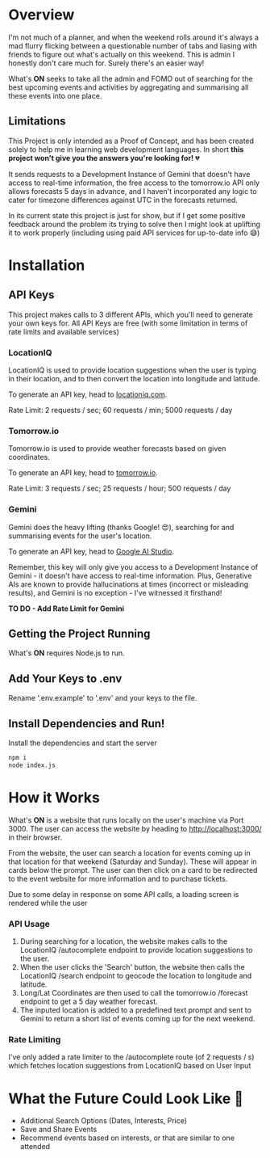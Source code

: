 # Overview

I'm not much of a planner, and when the weekend rolls around it's always a mad flurry flicking between a questionable number of tabs and liasing with friends to figure out what's actually on this weekend. This is admin I honestly don't care much for. Surely there's an easier way!

What's **ON** seeks to take all the admin and FOMO out of searching for the best upcoming events and activities by aggregating and summarising all these events into one place.

## Limitations

This Project is only intended as a Proof of Concept, and has been created solely to help me in learning web development languages. In short **this project won't give you the answers you're looking for!** 💔

It sends requests to a Development Instance of Gemini that doesn't have access to real-time information, the free access to the tomorrow.io API only allows forecasts 5 days in advance, and I haven't incorporated any logic to cater for timezone differences against UTC in the forecasts returned.

In its current state this project is just for show, but if I get some positive feedback around the problem its trying to solve then I might look at uplifting it to work properly (including using paid API services for up-to-date info 😅)

# Installation

## API Keys

This project makes calls to 3 different APIs, which you'll need to generate your own keys for. All API Keys are free (with some limitation in terms of rate limits and available services)

### LocationIQ

LocationIQ is used to provide location suggestions when the user is typing in their location, and to then convert the location into longitude and latitude.

To generate an API key, head to [locationiq.com](https://locationiq.com/).

Rate Limit: 2 requests / sec; 60 requests / min; 5000 requests / day

### Tomorrow.io

Tomorrow.io is used to provide weather forecasts based on given coordinates.

To generate an API key, head to [tomorrow.io](https://www.tomorrow.io/).

Rate Limit: 3 requests / sec; 25 requests / hour; 500 requests / day

### Gemini

Gemini does the heavy lifting (thanks Google! 😍), searching for and summarising events for the user's location.

To generate an API key, head to [Google AI Studio](https://aistudio.google.com/).

Remember, this key will only give you access to a Development Instance of Gemini - it doesn't have access to real-time information. Plus, Generative AIs are known to provide hallucinations at times (incorrect or misleading results), and Gemini is no exception - I've witnessed it firsthand!

**TO DO - Add Rate Limit for Gemini**

## Getting the Project Running

What's **ON** requires Node.js to run.

## Add Your Keys to .env

Rename '.env.example' to '.env' and your keys to the file.

## Install Dependencies and Run!

Install the dependencies and start the server

```sh
npm i
node index.js
```

# How it Works

What's **ON** is a website that runs locally on the user's machine via Port 3000. The user can access the website by heading to <http://localhost:3000/> in their browser.

From the website, the user can search a location for events coming up in that location for that weekend (Saturday and Sunday). These will appear in cards below the prompt. The user can then click on a card to be redirected to the event website for more information and to purchase tickets.

Due to some delay in response on some API calls, a loading screen is rendered while the user

### API Usage

1. During searching for a location, the website makes calls to the LocationIQ /autocomplete endpoint to provide location suggestions to the user.
2. When the user clicks the 'Search' button, the website then calls the LocationIQ /search endpoint to geocode the location to longitude and latitude.
3. Long/Lat Coordinates are then used to call the tomorrow.io /forecast endpoint to get a 5 day weather forecast.
4. The inputed location is added to a predefined text prompt and sent to Gemini to return a short list of events coming up for the next weekend.

### Rate Limiting

I've only added a rate limiter to the /autocomplete route (of 2 requests / s) which fetches location suggestions from LocationIQ based on User Input

# What the Future Could Look Like 🤖

- Additional Search Options (Dates, Interests, Price)
- Save and Share Events
- Recommend events based on interests, or that are similar to one attended

